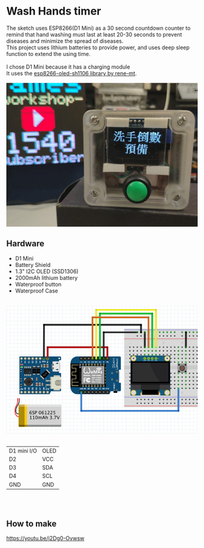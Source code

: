 # Wash Hands timer
The sketch uses ESP8266(D1 Mini) as a 30 second countdown counter to remind that hand washing must last at least 20-30 seconds to prevent diseases and minimize the spread of diseases. <BR>
This project uses lithium batteries to provide power, and uses deep sleep function to extend the using time.<BR><BR>
I chose D1 Mini because it has a charging module<BR>
It uses the <a href="https://github.com/rene-mt/esp8266-oled-sh1106">esp8266-oled-sh1106 library by rene-mt</a>.<BR><BR>
![github](https://github.com/James-workshop/Wash-Hands-timer/blob/master/Wash_Hands_timer.jpeg "Wash Hands timer") <BR>

## Hardware<BR>
* D1 Mini <BR>
* Battery Shield<BR>
* 1.3" I2C OLED (SSD1306)<BR>
* 2000mAh lithium battery<BR>
* Waterproof button <BR>
* Waterproof Case<BR><BR>
  
![github](https://github.com/James-workshop/Wash-Hands-timer/blob/master/Schematic.png "Wash Hands timer") <BR><BR>
  
  <table>
    <tr>
        <td>D1 mini I/O</td>
        <td>OLED</td>
    </tr>
    <tr>
        <td>D2</td>
        <td>VCC</td>
    </tr>
    <tr>
        <td>D3</td>
        <td>SDA</td>
    </tr>
    <tr>
        <td>D4</td>
        <td>SCL</td>
    </tr>
    <tr>
        <td>GND</td>
        <td>GND</td>
    </tr>
</table><BR><BR>
  
## How to make<BR>
  <a href="https://youtu.be/j2Dg0-Ovwsw">https://youtu.be/j2Dg0-Ovwsw</a>
  
